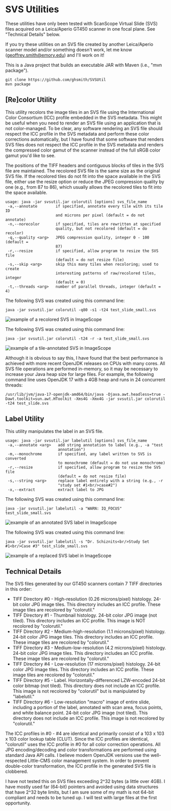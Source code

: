 # SVS Utilities

These utilities have only been tested with ScanScope Virtual Slide (SVS) files acquired on a Leica/Aperio GT450 scanner in one focal plane. See "Technical Details" below.

If you try these utilities on an SVS file created by another Leica/Aperio scanner model and/or something doesn't work, let me know (geoffrey.smith@emory.edu) and I'll work on it!

This is a Java project that builds an executable JAR with Maven (i.e., "mvn package").

```
git clone https://github.com/ghsmith/SVSUtil
mvn package
```

## [Re]color Utility

This utility recolors the image tiles in an SVS file using the International Color Consortium (ICC) profile embedded in the SVS metadata.
This might be useful when you need to render an SVS file using an application that is not color-managed.
To be clear, any software rendering an SVS file should respect the ICC profile in the SVS metadata and perform these color corrections automatically, but I have found that some software that renders SVS files does not respect the ICC profile in the SVS metadata and renders the compressed color gamut of the scanner instead of the full sRGB color gamut you'd like to see.

The positions of the TIFF headers and contiguous blocks of tiles in the SVS file are maintained.
The recolored SVS file is the same size as the original SVS file.
If the recolored tiles do not fit into the space available in the SVS file, either use the resize option or reduce the JPEG compression quality by one (e.g., from 87 to 86), which usually allows the recolored tiles to fit into the space available.

```
usage: java -jar svsutil.jar colorutil [options] svs_file_name
 -a,--annotate        if specified, annotate every tile with its tile ID
                      and microns per pixel (default = do not annotate)
 -n,--norecolor       if specified, tiles are rewritten at specified
                      quality, but not recolored (default = do recolor)
 -q,--quality <arg>   JPEG compression quality, integer 0 - 100 (default =
                      87)
 -r,--resize          if specified, allow program to resize the SVS file
                      (default = do not resize file)
 -s,--skip <arg>      skip this many tiles when recoloring; used to create
                      interesting patterns of raw/recolored tiles, integer
                      (default = 0)
 -t,--threads <arg>   number of parallel threads, integer (default = 4)
```

The following SVS was created using this command line:

`java -jar svsutil.jar colorutil -q80 -s1 -t24 test_slide_small.svs`
  
![example of a recolored SVS in ImageScope](recolor_example.png)

The following SVS was created using this command line:

`java -jar svsutil.jar colorutil -t24 -r -a test_slide_small.svs`
  
![example of a tile-annotated SVS in ImageScope](tile_annotate_example.png)

Although it is obvious to say this, I have found that the best performance is achieved with more recent OpenJDK releases on CPUs with many cores. All SVS file operations are performed in-memory, so it may be necessary to increase your Java heap size for large files. For example, the following command line uses OpenJDK 17 with a 4GB heap and runs in 24 concurrent threads:

`/usr/lib/jvm/java-17-openjdk-amd64/bin/java -Djava.awt.headless=true -Dawt.toolkit=sun.awt.HToolkit -Xms4G -Xmx4G -jar svsutil.jar colorutil -t24 test_slide.svs`

## Label Utility

This utility manipulates the label in an SVS file.

```
usage: java -jar svsutil.jar labelutil [options] svs_file_name
 -a,--annotate <arg>   add string annotation to label (e.g., -a "test
                       annotation")
 -m,--monochrome       if specified, any label written to SVS is converted
                       to monochrome (default = do not use monochrome)
 -r,--resize           if specified, allow program to resize the SVS file
                       (default = do not resize file)
 -s,--string <arg>     replace label entirely with a string (e.g., -r
                       "study set #1<br/>case#2")
 -x,--extract          extract label to JPG
```
The following SVS was created using this command line:

`java -jar svsutil.jar labelutil -a "WARN: IQ_FOCUS" test_slide_small.svs`
  
![example of an annotated SVS label in ImageScope](annotate_example.png)

The following SVS was created using this command line:

`java -jar svsutil.jar labelutil -s "Dr. Schiznits<br/>Study Set #1<br/>Case #3" test_slide_small.svs`
  
![example of a replaced SVS label in ImageScope](relabel_example.png)

## Technical Details

The SVS files generated by our GT450 scanners contain 7 TIFF directories in this order:

- TIFF Directory #0 - High-resolution (0.26 microns/pixel) histology. 24-bit color JPG image tiles. This directory includes an ICC profile. These image tiles are recolored by "colorutil."
- TIFF Directory #1 - Thumbnail histology. 24-bit color JPG image (not tiled). This directory includes an ICC profile. This image is NOT recolored by "colorutil."
- TIFF Directory #2 - Medium-high-resolution (1.1 microns/pixel) histology. 24-bit color JPG image tiles. This directory includes an ICC profile. These image tiles are recolored by "colorutil."
- TIFF Directory #3 - Medium-low-resolution (4.2 microns/pixel) histology. 24-bit color JPG image tiles. This directory includes an ICC profile. These image tiles are recolored by "colorutil."
- TIFF Directory #4 - Low-resolution (17 microns/pixel) histology. 24-bit color JPG image tiles. This directory includes an ICC profile. These image tiles are recolored by "colorutil."
- TIFF Directory #5 - Label. Horizontally-differenced LZW-encoded 24-bit color bitmap (not tiled). This directory does not include an ICC profile. This image is not recolored by "colorutil" but is manipulated by "labelutil."
- TIFF Directory #6 - Low-resolution "macro" image of entire slide, including a portion of the label, annotated with scan area, focus points, and white balance point. 24-bit color JPG image (not tiled). This directory does not include an ICC profile. This image is not recolored by "colorutil."

The ICC profiles in #0 - #4 are identical and primarily consist of a 103 x 103 x 103 color lookup table (CLUT). Since the ICC profiles are identical, "colorutil" uses the ICC profile in #0 for all color correction operations. All JPG encoding/decoding and color transformations are performed using standard Java API calls. I believe modern OpenJDK versions use the well-respected Little-CMS color management system. In order to prevent double-color transformation, the ICC profile in the generated SVS file is clobbered.

I have not tested this on SVS files exceeding 2^32 bytes (a little over 4GB). I have mostly used far (64-bit) pointers and avoided using data structures that have 2^32 byte limits, but I am sure some of my math is not 64-bit compliant and needs to be tuned up. I will test with large files at the first opportunity.
